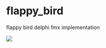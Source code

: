 # flappy_bird
flappy bird delphi fmx implementation

![](https://github.com/vladislavirkin/flappy_bird/tree/main/resources)
